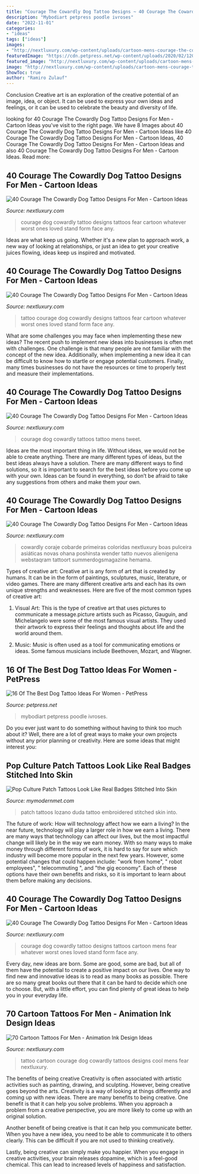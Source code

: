 ```yaml
---
title: "Courage The Cowardly Dog Tattoo Designs ~ 40 Courage The Cowardly Dog Tattoo Designs For Men"
description: "Mybodiart petpress poodle ivroses"
date: "2022-11-01"
categories:
- "ideas"
tags: ["ideas"]
images:
- "http://nextluxury.com/wp-content/uploads/cartoon-mens-courage-the-cowardly-dog-tattoo-ideas.jpg"
featuredImage: "https://cdn.petpress.net/wp-content/uploads/2020/02/12044257/dog-tattoo-idea-for-women-art.jpg"
featured_image: "http://nextluxury.com/wp-content/uploads/cartoon-mens-courage-the-cowardly-dog-tattoo-ideas.jpg"
image: "http://nextluxury.com/wp-content/uploads/cartoon-mens-courage-the-cowardly-dog-tattoo-ideas.jpg"
ShowToc: true
author: "Ramiro Zulauf"
---
```



Conclusion
Creative art is an exploration of the creative potential of an image, idea, or object. It can be used to express your own ideas and feelings, or it can be used to celebrate the beauty and diversity of life.

	

		
looking for 40 Courage The Cowardly Dog Tattoo Designs For Men - Cartoon Ideas you've visit to the right page. We have 8 Images about 40 Courage The Cowardly Dog Tattoo Designs For Men - Cartoon Ideas like 40 Courage The Cowardly Dog Tattoo Designs For Men - Cartoon Ideas, 40 Courage The Cowardly Dog Tattoo Designs For Men - Cartoon Ideas and also 40 Courage The Cowardly Dog Tattoo Designs For Men - Cartoon Ideas. Read more:
		
    
## 40 Courage The Cowardly Dog Tattoo Designs For Men - Cartoon Ideas

<img loading=lazy src="http://nextluxury.com/wp-content/uploads/guys-courage-the-cowardly-dog-tattoo-design-ideas.jpg" onerror="this.onerror=null;this.src='https://tse4.mm.bing.net/th?id=OIP.hA6QjKDfsJb5t6x_AVD75QHaKT&amp;pid=15.1';" alt="40 Courage The Cowardly Dog Tattoo Designs For Men - Cartoon Ideas">

_Source: nextluxury.com_

>courage dog cowardly tattoo designs tattoos fear cartoon whatever worst ones loved stand form face any. 

	

Ideas are what keep us going. Whether it's a new plan to approach work, a new way of looking at relationships, or just an idea to get your creative juices flowing, ideas keep us inspired and motivated.

    
## 40 Courage The Cowardly Dog Tattoo Designs For Men - Cartoon Ideas

<img loading=lazy src="http://nextluxury.com/wp-content/uploads/courage-the-cowardly-dog-male-tattoo-designs.jpg" onerror="this.onerror=null;this.src='https://tse3.mm.bing.net/th?id=OIP.MyXksNmZJN0isIhVekLvtQHaHa&amp;pid=15.1';" alt="40 Courage The Cowardly Dog Tattoo Designs For Men - Cartoon Ideas">

_Source: nextluxury.com_

>tattoo courage dog cowardly designs tattoos fear cartoon whatever worst ones loved stand form face any. 

	

What are some challenges you may face when implementing these new ideas?
The recent push to implement new ideas into businesses is often met with challenges. One challenge is that many people are not familiar with the concept of the new idea. Additionally, when implementing a new idea it can be difficult to know how to startle or engage potential customers. Finally, many times businesses do not have the resources or time to properly test and measure their implementations.

    
## 40 Courage The Cowardly Dog Tattoo Designs For Men - Cartoon Ideas

<img loading=lazy src="http://nextluxury.com/wp-content/uploads/unique-mens-courage-the-cowardly-dog-tattoos.jpg" onerror="this.onerror=null;this.src='https://tse1.mm.bing.net/th?id=OIP.Dh4ich5WnOBkX4YgSuJUogHaGi&amp;pid=15.1';" alt="40 Courage The Cowardly Dog Tattoo Designs For Men - Cartoon Ideas">

_Source: nextluxury.com_

>courage dog cowardly tattoos tattoo mens tweet. 

	

Ideas are the most important thing in life. Without ideas, we would not be able to create anything. There are many different types of ideas, but the best ideas always have a solution. There are many different ways to find solutions, so it is important to search for the best ideas before you come up with your own. Ideas can be found in everything, so don’t be afraid to take any suggestions from others and make them your own.

    
## 40 Courage The Cowardly Dog Tattoo Designs For Men - Cartoon Ideas

<img loading=lazy src="https://nextluxury.com/wp-content/uploads/mens-tattoo-with-courage-the-cowardly-dog-design.jpg" onerror="this.onerror=null;this.src='https://tse3.mm.bing.net/th?id=OIP.kqy1nE8KGW0Ef67g0mcWUQHaHa&amp;pid=15.1';" alt="40 Courage The Cowardly Dog Tattoo Designs For Men - Cartoon Ideas">

_Source: nextluxury.com_

>cowardly coraje cobarde primeiras coloridas nextluxury boas pulceira asiáticas novas ohana poshinsta wender tatto nuevos alienígena webstaqram tattoort summerdogsmagazine hemama. 

	

Types of creative art:
Creative art is any form of art that is created by humans. It can be in the form of paintings, sculptures, music, literature, or video games. There are many different creative arts and each has its own unique strengths and weaknesses. Here are five of the most common types of creative art:
1. Visual Art: This is the type of creative art that uses pictures to communicate a message.picture artists such as Picasso, Gauguin, and Michelangelo were some of the most famous visual artists. They used their artwork to express their feelings and thoughts about life and the world around them.

2. Music: Music is often used as a tool for communicating emotions or ideas. Some famous musicians include Beethoven, Mozart, and Wagner.

    
## 16 Of The Best Dog Tattoo Ideas For Women - PetPress

<img loading=lazy src="https://cdn.petpress.net/wp-content/uploads/2020/02/12044257/dog-tattoo-idea-for-women-art.jpg" onerror="this.onerror=null;this.src='https://tse2.mm.bing.net/th?id=OIP.UeLl5sUnUb9sbGgdeKwCRQHaMZ&amp;pid=15.1';" alt="16 Of The Best Dog Tattoo Ideas For Women - PetPress">

_Source: petpress.net_

>mybodiart petpress poodle ivroses. 

	

Do you ever just want to do something without having to think too much about it? Well, there are a lot of great ways to make your own projects without any prior planning or creativity. Here are some ideas that might interest you: 

    
## Pop Culture Patch Tattoos Look Like Real Badges Stitched Into Skin

<img loading=lazy src="https://mymodernmet.com/wp/wp-content/uploads/2019/04/duda-lozano-patch-tattoo-16.jpg" onerror="this.onerror=null;this.src='https://tse1.mm.bing.net/th?id=OIP.KGoN5h_ESNXQ8aNNL9Hq6QHaHa&amp;pid=15.1';" alt="Pop Culture Patch Tattoos Look Like Real Badges Stitched Into Skin">

_Source: mymodernmet.com_

>patch tattoos lozano duda tattoo embroidered stitched skin into. 

	

The future of work: How will technology affect how we earn a living?
In the near future, technology will play a larger role in how we earn a living. There are many ways that technology can affect our lives, but the most impactful change will likely be in the way we earn money. With so many ways to make money through different forms of work, it is hard to say for sure which industry will become more popular in the next few years. However, some potential changes that could happen include: 
"work from home", " robot employees", " telecommuting ", and "the gig economy". Each of these options have their own benefits and risks, so it is important to learn about them before making any decisions.

    
## 40 Courage The Cowardly Dog Tattoo Designs For Men - Cartoon Ideas

<img loading=lazy src="http://nextluxury.com/wp-content/uploads/amazing-mens-courage-the-cowardly-dog-tattoo-designs.jpg" onerror="this.onerror=null;this.src='https://tse4.mm.bing.net/th?id=OIP.zyqg9CX3sBIUzJfY7j-ZnAHaHa&amp;pid=15.1';" alt="40 Courage The Cowardly Dog Tattoo Designs For Men - Cartoon Ideas">

_Source: nextluxury.com_

>courage dog cowardly tattoo designs tattoos cartoon mens fear whatever worst ones loved stand form face any. 

	

Every day, new ideas are born. Some are good, some are bad, but all of them have the potential to create a positive impact on our lives. One way to find new and innovative ideas is to read as many books as possible. There are so many great books out there that it can be hard to decide which one to choose. But, with a little effort, you can find plenty of great ideas to help you in your everyday life.

    
## 70 Cartoon Tattoos For Men - Animation Ink Design Ideas

<img loading=lazy src="http://nextluxury.com/wp-content/uploads/cartoon-mens-courage-the-cowardly-dog-tattoo-ideas.jpg" onerror="this.onerror=null;this.src='https://tse3.mm.bing.net/th?id=OIP.obKv9m3oE2EzkEBl1hxVygHaHa&amp;pid=15.1';" alt="70 Cartoon Tattoos For Men - Animation Ink Design Ideas">

_Source: nextluxury.com_

>tattoo cartoon courage dog cowardly tattoos designs cool mens fear nextluxury. 

	

The benefits of being creative
Creativity is often associated with artistic activities such as painting, drawing, and sculpting. However, being creative goes beyond the arts. Creativity is a way of looking at things differently and coming up with new ideas.
There are many benefits to being creative. One benefit is that it can help you solve problems. When you approach a problem from a creative perspective, you are more likely to come up with an original solution.

Another benefit of being creative is that it can help you communicate better. When you have a new idea, you need to be able to communicate it to others clearly. This can be difficult if you are not used to thinking creatively.

Lastly, being creative can simply make you happier. When you engage in creative activities, your brain releases dopamine, which is a feel-good chemical. This can lead to increased levels of happiness and satisfaction.

